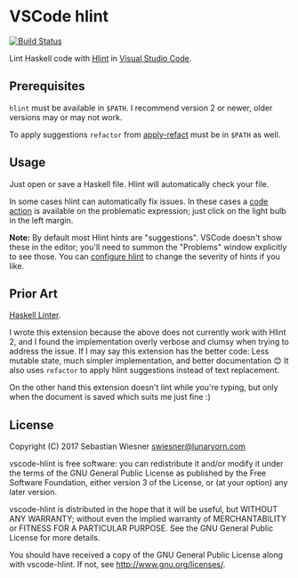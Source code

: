 # VSCode hlint

[![Build Status](https://travis-ci.org/lunaryorn/vscode-hlint.svg?branch=master)](https://travis-ci.org/lunaryorn/vscode-hlint)

Lint Haskell code with [Hlint][] in [Visual Studio Code][code].

[hlint]: https://github.com/ndmitchell/hlint
[code]: https://code.visualstudio.com

## Prerequisites

`hlint` must be available in `$PATH`.  I recommend version 2 or newer, older
versions may or may not work.

To apply suggestions `refactor` from [apply-refact][] must be in `$PATH` as
well.

[apply-refact]: https://github.com/mpickering/apply-refact

## Usage

Just open or save a Haskell file.  Hlint will automatically check your file.

In some cases hlint can automatically fix issues.  In these cases a [code
action][] is available on the problematic expression; just click on the light
bulb in the left margin.

**Note:** By default most Hlint hints are "suggestions".  VSCode doesn't show
these in the editor; you'll need to summon the "Problems" window explicitly to
see those.  You can [configure hlint][1] to change the severity of hints if you
like.

[1]: https://github.com/ndmitchell/hlint#customizing-the-hints
[code action]: https://code.visualstudio.com/docs/editor/editingevolved#_code-action

## Prior Art

[Haskell Linter](https://github.com/hoovercj/vscode-haskell-linter).

I wrote this extension because the above does not currently work with Hlint 2,
and I found the implementation overly verbose and clumsy when trying to address
the issue.  If I may say this extension has the better code: Less mutable state,
much simpler implementation, and better documentation :blush:  It also uses
`refactor` to apply hlint suggestions instead of text replacement.

On the other hand this extension doesn't lint while you're typing, but only
when the document is saved which suits me just fine :)

## License

Copyright (C) 2017  Sebastian Wiesner <swiesner@lunaryorn.com>

vscode-hlint is free software: you can redistribute it and/or modify it under
the terms of the GNU General Public License as published by the Free Software
Foundation, either version 3 of the License, or (at your option) any later
version.

vscode-hlint is distributed in the hope that it will be useful, but WITHOUT ANY
WARRANTY; without even the implied warranty of MERCHANTABILITY or FITNESS FOR A
PARTICULAR PURPOSE.  See the GNU General Public License for more details.

You should have received a copy of the GNU General Public License along with
vscode-hlint.  If not, see <http://www.gnu.org/licenses/>.
